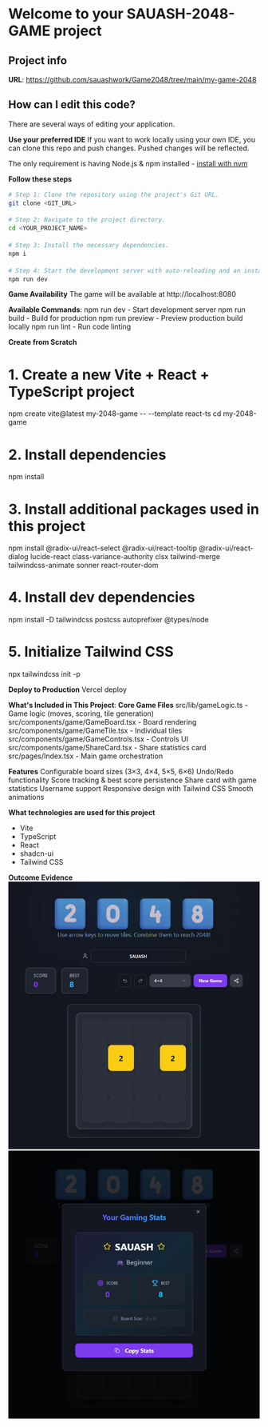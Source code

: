 # Welcome to your SAUASH-2048-GAME project

## Project info
**URL**: https://github.com/sauashwork/Game2048/tree/main/my-game-2048

## How can I edit this code?
There are several ways of editing your application.

**Use your preferred IDE**
If you want to work locally using your own IDE, you can clone this repo and push changes. Pushed changes will be reflected.

The only requirement is having Node.js & npm installed - [install with nvm](https://github.com/nvm-sh/nvm#installing-and-updating)

**Follow these steps**
```sh
# Step 1: Clone the repository using the project's Git URL.
git clone <GIT_URL>

# Step 2: Navigate to the project directory.
cd <YOUR_PROJECT_NAME>

# Step 3: Install the necessary dependencies.
npm i

# Step 4: Start the development server with auto-reloading and an instant preview.
npm run dev
```

**Game Availability**
The game will be available at http://localhost:8080

**Available Commands**:
npm run dev - Start development server
npm run build - Build for production
npm run preview - Preview production build locally
npm run lint - Run code linting

**Create from Scratch**
# 1. Create a new Vite + React + TypeScript project
npm create vite@latest my-2048-game -- --template react-ts
cd my-2048-game

# 2. Install dependencies
npm install

# 3. Install additional packages used in this project
npm install @radix-ui/react-select @radix-ui/react-tooltip @radix-ui/react-dialog lucide-react class-variance-authority clsx tailwind-merge tailwindcss-animate sonner react-router-dom

# 4. Install dev dependencies
npm install -D tailwindcss postcss autoprefixer @types/node

# 5. Initialize Tailwind CSS
npx tailwindcss init -p


**Deploy to Production**
Vercel deploy


**What's Included in This Project**:
**Core Game Files**
src/lib/gameLogic.ts - Game logic (moves, scoring, tile generation)
src/components/game/GameBoard.tsx - Board rendering
src/components/game/GameTile.tsx - Individual tiles
src/components/game/GameControls.tsx - Controls UI
src/components/game/ShareCard.tsx - Share statistics card
src/pages/Index.tsx - Main game orchestration


**Features**
Configurable board sizes (3×3, 4×4, 5×5, 6×6)
Undo/Redo functionality
Score tracking & best score persistence
Share card with game statistics
Username support
Responsive design with Tailwind CSS
Smooth animations


**What technologies are used for this project**
- Vite
- TypeScript
- React
- shadcn-ui
- Tailwind CSS

**Outcome Evidence**
![Game Board](my-game-2048/image.png)
![Score Share](my-game-2048/image-1.png)